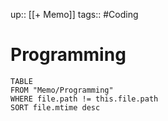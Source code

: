 up:: [[+ Memo]]
tags:: #Coding  
# Programming

```dataview
TABLE
FROM "Memo/Programming"
WHERE file.path != this.file.path
SORT file.mtime desc
```
